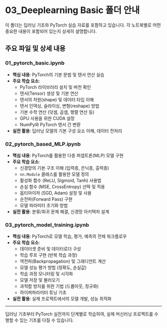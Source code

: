 # 03_Deeplearning Basic 폴더 안내

이 폴더는 딥러닝 기초와 PyTorch 실습 자료를 포함하고 있습니다. 각 노트북별로 어떤 중요한 내용이 포함되어 있는지 상세히 설명합니다.

## 주요 파일 및 상세 내용

### **01_pytorch_basic.ipynb**
- **핵심 내용**: PyTorch의 기본 문법 및 텐서 연산 실습
- **주요 학습 요소**:
  - PyTorch 라이브러리 설치 및 버전 확인
  - 텐서(Tensor) 생성 및 기본 연산
  - 텐서의 차원(shape) 및 데이터 타입 이해
  - 텐서 인덱싱, 슬라이싱, 변형(reshape) 방법
  - 기본 수학 연산 (덧셈, 곱셈, 행렬 연산 등)
  - GPU 사용을 위한 CUDA 설정
  - NumPy와 PyTorch 텐서 간 변환
- **실전 활용**: 딥러닝 모델의 기본 구성 요소 이해, 데이터 전처리

### **02_pytorch_based_MLP.ipynb**
- **핵심 내용**: PyTorch를 활용한 다층 퍼셉트론(MLP) 모델 구현
- **주요 학습 요소**:
  - 신경망의 기본 구조 이해 (입력층, 은닉층, 출력층)
  - `nn.Module` 클래스를 활용한 모델 정의
  - 활성화 함수 (ReLU, Sigmoid, Tanh) 사용법
  - 손실 함수 (MSE, CrossEntropy) 선택 및 적용
  - 옵티마이저 (SGD, Adam) 설정 및 사용
  - 순전파(Forward Pass) 구현
  - 모델 파라미터 초기화 방법
- **실전 활용**: 분류/회귀 문제 해결, 신경망 아키텍처 설계

### **03_pytorch_model_training.ipynb**
- **핵심 내용**: PyTorch로 모델 학습, 평가, 예측의 전체 워크플로우
- **주요 학습 요소**:
  - 데이터셋 준비 및 데이터로더 구성
  - 학습 루프 구현 (반복 학습 과정)
  - 역전파(Backpropagation) 및 그래디언트 계산
  - 모델 성능 평가 방법 (정확도, 손실값)
  - 학습 과정 모니터링 및 시각화
  - 모델 저장 및 불러오기
  - 과적합 방지를 위한 기법 (드롭아웃, 정규화)
  - 하이퍼파라미터 튜닝 기초
- **실전 활용**: 실제 프로젝트에서의 모델 개발, 성능 최적화

---
딥러닝 기초부터 PyTorch 실전까지 단계별로 학습하여, 실제 머신러닝 프로젝트를 수행할 수 있는 기초를 다질 수 있습니다.

